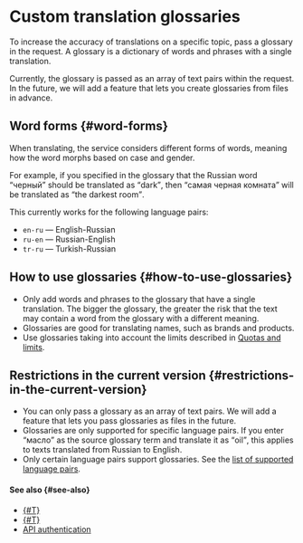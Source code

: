 # Custom translation glossaries

To increase the accuracy of translations on a specific topic, pass a glossary in the request. A glossary is a dictionary of words and phrases with a single translation.

Currently, the glossary is passed as an array of text pairs within the request. In the future, we will add a feature that lets you create glossaries from files in advance.

## Word forms {#word-forms}

When translating, the service considers different forms of words, meaning how the word morphs based on case and gender.

For example, if you specified in the glossary that the Russian word <q>черный</q> should be translated as <q>dark</q>, then <q>самая черная комната</q> will be translated as <q>the darkest room</q>.

This currently works for the following language pairs:

* `en-ru` — English-Russian
* `ru-en` — Russian-English
* `tr-ru` — Turkish-Russian

## How to use glossaries {#how-to-use-glossaries}

* Only add words and phrases to the glossary that have a single translation. The bigger the glossary, the greater the risk that the text may contain a word from the glossary with a different meaning.
* Glossaries are good for translating names, such as brands and products.
* Use glossaries taking into account the limits described in [Quotas and limits](../../translate/concepts/limits#translate-limits).

## Restrictions in the current version {#restrictions-in-the-current-version}

* You can only pass a glossary as an array of text pairs. We will add a feature that lets you pass glossaries as files in the future.
* Glossaries are only supported for specific language pairs. If you enter <q>масло</q> as the source glossary term and translate it as <q>oil</q>, this applies to texts translated from Russian to English.
* Only certain language pairs support glossaries. See the [list of supported language pairs](glossary-supported-pairs.md).

#### See also {#see-also}

* [{#T}](glossary-supported-pairs.md)
* [{#T}](../operations/better-quality.md#with-glossary)
* [API authentication](../api-ref/authentication.md)

